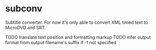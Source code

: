 subconv
=======

Subtitle converter. For now it's only able to convert XML timed text to MicroDVD and SRT.

TODO translate text position and formatting markup
TODO infer output format from output filename's suffix if -f not specified
